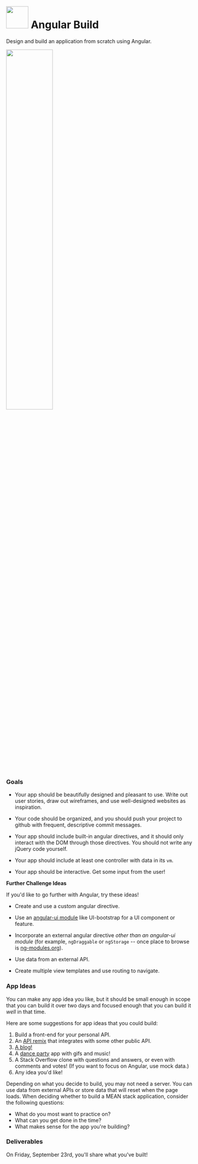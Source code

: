 # <img src="https://cloud.githubusercontent.com/assets/7833470/10423298/ea833a68-7079-11e5-84f8-0a925ab96893.png" width="60"> Angular Build

Design and build an application from scratch using Angular.

<img src="http://www.thisiscolossal.com/wp-content/uploads/2014/09/amish.gif" width="50%">

### Goals

* Your app should be beautifully designed and pleasant to use. Write out user stories, draw out wireframes, and use well-designed websites as inspiration.

* Your code should be organized, and you should push your project to github with frequent, descriptive commit messages.

* Your app should include built-in angular directives, and it should only interact with the DOM through those directives.  You should not write any jQuery code yourself.

* Your app should include at least one controller with data in its `vm`.

* Your app should be interactive. Get some input from the user!

**Further Challenge Ideas**

If you'd like to go further with Angular, try these ideas!

* Create and use a custom angular directive.

* Use an <a href="https://angular-ui.github.io">angular-ui module</a> like UI-bootstrap for a UI component or feature.

* Incorporate an external angular directive *other than an angular-ui module* (for example, `ngDraggable` or `ngStorage` -- once place to browse is <a href="http://ngmodules.org">ng-modules.org</a>).

* Use data from an external API.

* Create multiple view templates and use routing to navigate.



### App Ideas

You can make any app idea you like, but it should be small enough in scope that you can build it over two days and focused enough that you can build it *well* in that time.

Here are some suggestions for app ideas that you could build:

1. Build a front-end for your personal API.
1. An [API remix](api-integration.md) that integrates with some other public API.
1. [A blog!](blog.md)
1. A [dance party](dance-party.md) app with gifs and music!
1. A Stack Overflow clone with questions and answers, or even with comments and votes! (If you want to focus on Angular, use mock data.)
1. Any idea you'd like!

Depending on what you decide to build, you may not need a server. You can use data from external APIs or store data that will reset when the page loads.  When deciding whether to build a MEAN stack application, consider the following questions:

- What do you most want to practice on?
- What can you get done in the time?
- What makes sense for the app you're building?

### Deliverables

On Friday, September 23rd, you'll share what you've built!
